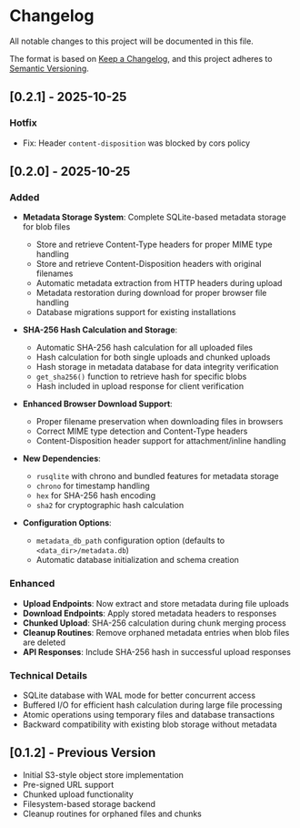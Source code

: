 # Changelog

All notable changes to this project will be documented in this file.

The format is based on [Keep a Changelog](https://keepachangelog.com/en/1.0.0/),
and this project adheres to [Semantic Versioning](https://semver.org/spec/v2.0.0.html).

## [0.2.1] - 2025-10-25

### Hotfix

- Fix: Header `content-disposition` was blocked by cors policy

## [0.2.0] - 2025-10-25

### Added

- **Metadata Storage System**: Complete SQLite-based metadata storage for blob files
  - Store and retrieve Content-Type headers for proper MIME type handling
  - Store and retrieve Content-Disposition headers with original filenames
  - Automatic metadata extraction from HTTP headers during upload
  - Metadata restoration during download for proper browser file handling
  - Database migrations support for existing installations

- **SHA-256 Hash Calculation and Storage**: 
  - Automatic SHA-256 hash calculation for all uploaded files
  - Hash calculation for both single uploads and chunked uploads
  - Hash storage in metadata database for data integrity verification
  - `get_sha256()` function to retrieve hash for specific blobs
  - Hash included in upload response for client verification

- **Enhanced Browser Download Support**:
  - Proper filename preservation when downloading files in browsers
  - Correct MIME type detection and Content-Type headers
  - Content-Disposition header support for attachment/inline handling

- **New Dependencies**:
  - `rusqlite` with chrono and bundled features for metadata storage
  - `chrono` for timestamp handling
  - `hex` for SHA-256 hash encoding
  - `sha2` for cryptographic hash calculation

- **Configuration Options**:
  - `metadata_db_path` configuration option (defaults to `<data_dir>/metadata.db`)
  - Automatic database initialization and schema creation

### Enhanced

- **Upload Endpoints**: Now extract and store metadata during file uploads
- **Download Endpoints**: Apply stored metadata headers to responses
- **Chunked Upload**: SHA-256 calculation during chunk merging process
- **Cleanup Routines**: Remove orphaned metadata entries when blob files are deleted
- **API Responses**: Include SHA-256 hash in successful upload responses

### Technical Details

- SQLite database with WAL mode for better concurrent access
- Buffered I/O for efficient hash calculation during large file processing
- Atomic operations using temporary files and database transactions
- Backward compatibility with existing blob storage without metadata

## [0.1.2] - Previous Version

- Initial S3-style object store implementation
- Pre-signed URL support
- Chunked upload functionality
- Filesystem-based storage backend
- Cleanup routines for orphaned files and chunks
